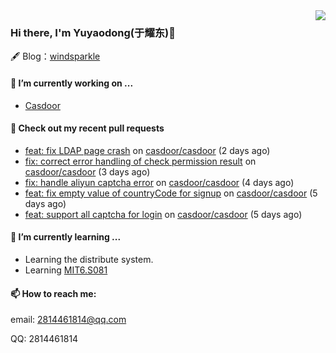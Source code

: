 <img align="right" src="https://github-readme-stats.vercel.app/api?username=leo220yuyaodog&show_icons=true&icon_color=805AD5&text_color=718096&bg_color=ffffff&hide_title=true" />

### Hi there, I'm Yuyaodong(于耀东)👋
🖋 Blog：[windsparkle](https://blog.windsparkle.top)
#### 🔭 I’m currently working on ...
- [Casdoor](https://github.com/casdoor)

#### 🔨 Check out my recent pull requests

- [feat: fix LDAP page crash](https://github.com/casdoor/casdoor/pull/1630) on [casdoor/casdoor](https://github.com/casdoor/casdoor) (2 days ago)
- [fix: correct error handling of check permission result](https://github.com/casdoor/casdoor/pull/1628) on [casdoor/casdoor](https://github.com/casdoor/casdoor) (3 days ago)
- [fix: handle aliyun captcha error](https://github.com/casdoor/casdoor/pull/1624) on [casdoor/casdoor](https://github.com/casdoor/casdoor) (4 days ago)
- [feat: fix empty value of countryCode for signup](https://github.com/casdoor/casdoor/pull/1620) on [casdoor/casdoor](https://github.com/casdoor/casdoor) (5 days ago)
- [feat: support all captcha for login](https://github.com/casdoor/casdoor/pull/1619) on [casdoor/casdoor](https://github.com/casdoor/casdoor) (5 days ago)

#### 🌱 I’m currently learning ...
- Learning the distribute system.
- Learning [MIT6.S081](https://pdos.csail.mit.edu/6.828/2021/schedule.html)

#### 📫 How to reach me:
email: 2814461814@qq.com

QQ: 2814461814
